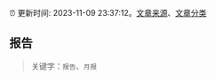 :alarm_clock: 更新时间: 2023-11-09 23:37:12。[文章来源](/README.md)、[文章分类](/TAGS.md)

## 报告


> 关键字：`报告`、`月报`



